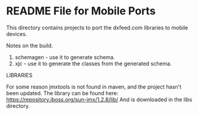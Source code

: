 # README File for Mobile Ports

This directory contains projects to port the dxfeed.com libraries to mobile devices.

Notes on the build.

1. schemagen - use it to generate schema.
2. xjc - use it to generate the classes from the generated schema.

LIBRARIES

For some reason jmxtools is not found in maven, and the project hasn't been updated.
The library can be found here: https://repository.jboss.org/sun-jmx/1.2.8/lib/
And is downloaded in the libs directory.
